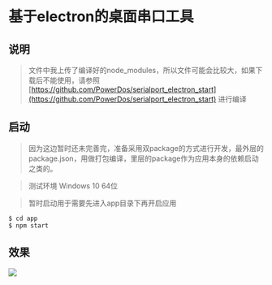 # 基于electron的桌面串口工具
## 说明
> 文件中我上传了编译好的node_modules，所以文件可能会比较大，如果下载后不能使用，请参照[https://github.com/PowerDos/serialport_electron_start](https://github.com/PowerDos/serialport_electron_start) 进行编译

## 启动
> 因为这边暂时还未完善完，准备采用双package的方式进行开发，最外层的package.json，用做打包编译，里层的package作为应用本身的依赖启动之类的。

> 测试环境 Windows 10 64位

> 暂时启动用于需要先进入app目录下再开启应用

```shell
$ cd app
$ npm start
```

## 效果
![](https://i.imgur.com/2QXn7kk.png)